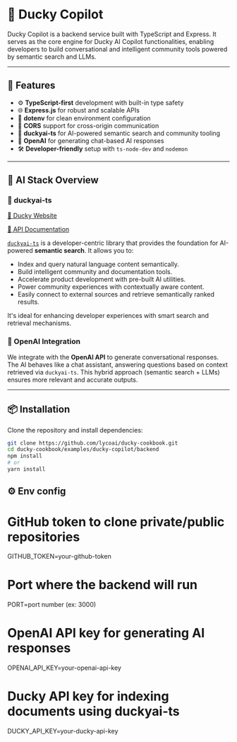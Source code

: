 # 🦆 Ducky Copilot

Ducky Copilot is a backend service built with TypeScript and Express. It serves as the core engine for Ducky AI Copilot functionalities, enabling developers to build conversational and intelligent community tools powered by semantic search and LLMs.

---

## 🚀 Features

- ⚙️ **TypeScript-first** development with built-in type safety
- 🌐 **Express.js** for robust and scalable APIs
- 🔐 **dotenv** for clean environment configuration
- 🔄 **CORS** support for cross-origin communication
- 🧠 **duckyai-ts** for AI-powered semantic search and community tooling
- 💬 **OpenAI** for generating chat-based AI responses
- 🛠️ **Developer-friendly** setup with `ts-node-dev` and `nodemon`

---

## 🤖 AI Stack Overview

### 🧠 duckyai-ts

[🔗 Ducky Website](https://ducky.ai/)

[📘 API Documentation](https://docs.ducky.ai/docs/getting-started#/)

[`duckyai-ts`](https://www.npmjs.com/package/duckyai-ts) is a developer-centric library that provides the foundation for AI-powered **semantic search**. It allows you to:

- Index and query natural language content semantically.
- Build intelligent community and documentation tools.
- Accelerate product development with pre-built AI utilities.
- Power community experiences with contextually aware content.
- Easily connect to external sources and retrieve semantically ranked results.

It's ideal for enhancing developer experiences with smart search and retrieval mechanisms.

### 💬 OpenAI Integration

We integrate with the **OpenAI API** to generate conversational responses. The AI behaves like a chat assistant, answering questions based on context retrieved via `duckyai-ts`. This hybrid approach (semantic search + LLMs) ensures more relevant and accurate outputs.

---

## 📦 Installation

Clone the repository and install dependencies:

```bash
git clone https://github.com/lycoai/ducky-cookbook.git
cd ducky-cookbook/examples/ducky-copilot/backend
npm install 
# or
yarn install
```

## ⚙️ Env config

# GitHub token to clone private/public repositories
GITHUB_TOKEN=your-github-token

# Port where the backend will run
PORT=port number (ex: 3000)

# OpenAI API key for generating AI responses
OPENAI_API_KEY=your-openai-api-key

# Ducky API key for indexing documents using duckyai-ts
DUCKY_API_KEY=your-ducky-api-key

